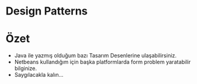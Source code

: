  # Design Patterns


# Özet
* Java ile yazmış olduğum bazı Tasarım Desenlerine ulaşabilirsiniz.
* Netbeans kullandığım için başka platformlarda form problem yaratabilir bilginize. 
* Saygılacakla kalın...